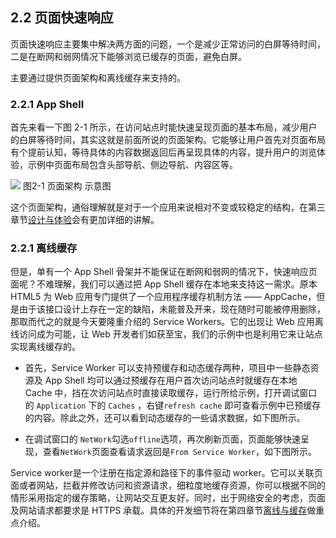 ## 2.2 页面快速响应

页面快速响应主要集中解决两方面的问题，一个是减少正常访问的白屏等待时间，二是在断网和弱网情况下能够浏览已缓存的页面，避免白屏。

主要通过提供页面架构和离线缓存来支持的。
 
### 2.2.1 App Shell

首先来看一下图 2-1 所示，在访问站点时能快速呈现页面的基本布局，减少用户的白屏等待时间，其实这就是前面所说的页面架构。它能够让用户首先对页面布局有个提前认知，等待具体的内容数据返回后再呈现具体的内容，提升用户的浏览体验，示例中页面布局包含头部导航、侧边导航、内容区等。

![](https://gss0.bdstatic.com/9rkZbzqaKgQUohGko9WTAnF6hhy/assets/pwa/projects/1515680651561/appshell.png)
图2-1 页面架构 示意图

这个页面架构，通俗理解就是对于一个应用来说相对不变或较稳定的结构，在第三章节[设计与体验]()会有更加详细的讲解。

### 2.2.1 离线缓存

但是，单有一个 App Shell 骨架并不能保证在断网和弱网的情况下，快速响应页面呢？不难理解，我们可以通过把 App Shell 缓存在本地来支持这一需求。原本 HTML5 为 Web 应用专门提供了一个应用程序缓存机制方法 —— AppCache，但是由于该接口设计上存在一定的缺陷，未能普及开来，现在随时可能被停用删除，那取而代之的就是今天要隆重介绍的 Service Workers。它的出现让 Web 应用离线访问成为可能，让 Web 开发者们如获至宝，我们的示例中也是利用它来让站点实现离线缓存的。

- 首先，Service Worker 可以支持预缓存和动态缓存两种，项目中一些静态资源及 App Shell 均可以通过预缓存在用户首次访问站点时就缓存在本地 Cache 中，挡在次访问站点时直接读取缓存，运行所给示例，打开调试窗口的 `Application` 下的 `Caches` ，右键`refresh cache` 即可查看示例中已预缓存的内容。除此之外，还可以看到动态缓存的一些请求数据，如下图所示。

- 在调试窗口的 `NetWork`勾选`offline`选项，再次刷新页面，页面能够快速呈现，查看`NetWork`页面查看请求返回是`From Service Worker`，如下图所示。


Service worker是一个注册在指定源和路径下的事件驱动 worker。它可以关联页面或者网站，拦截并修改访问和资源请求，细粒度地缓存资源，你可以根据不同的情形采用指定的缓存策略，让网站交互更友好。同时，出于网络安全的考虑，页面及网站请求都要求是 HTTPS 承载。具体的开发细节将在第四章节[离线与缓存]()做重点介绍。





